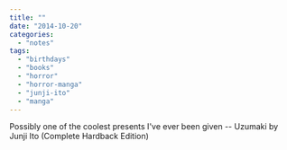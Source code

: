 ```yaml
---
title: ""
date: "2014-10-20"
categories: 
  - "notes"
tags: 
  - "birthdays"
  - "books"
  - "horror"
  - "horror-manga"
  - "junji-ito"
  - "manga"
---
```


Possibly one of the coolest presents I've ever been given -- Uzumaki by Junji Ito (Complete Hardback Edition)
